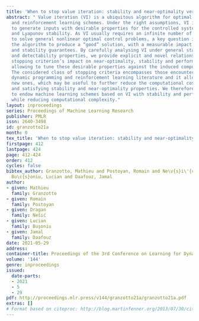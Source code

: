 ```yaml
---
title: 'When to stop value iteration: stability and near-optimality versus computation'
abstract: " Value iteration (VI) is a ubiquitous algorithm for optimal control, planning,
  and reinforcement learning schemes. Under the right assumptions, VI is a vital tool
  to generate inputs with desirable properties for the controlled system, like optimality
  and Lyapunov stability. As VI usually requires an infinite number of iterations
  to solve general nonlinear optimal control problems, a key question is when to terminate
  the algorithm to produce a “good” solution, with a measurable impact on optimality
  and stability guarantees. By carefully analysing VI under general stabilizability
  and detectability properties, we provide explicit and novel relationships of the
  stopping criterion’s impact on near-optimality, stability and performance, thus
  allowing to tune these desirable properties against the induced computational cost.
  The considered class of stopping criteria encompasses those encountered in the control,
  dynamic programming and reinforcement learning literature and it allows considering
  new ones, which may be useful to further reduce the computational cost while endowing
  and satisfying stability and near-optimality properties. We therefore lay a foundation
  to endow machine learning schemes based on VI with stability and performance guarantees,
  while reducing computational complexity."
layout: inproceedings
series: Proceedings of Machine Learning Research
publisher: PMLR
issn: 2640-3498
id: granzotto21a
month: 0
tex_title: 'When to stop value iteration: stability and near-optimality versus computation'
firstpage: 412
lastpage: 424
page: 412-424
order: 412
cycles: false
bibtex_author: Granzotto, Mathieu and Postoyan, Romain and Ne\v{s}i\'{c}, Dragan and
  Bu\c{s}oniu, Lucian and Daafouz, Jamal
author:
- given: Mathieu
  family: Granzotto
- given: Romain
  family: Postoyan
- given: Dragan
  family: Nešić
- given: Lucian
  family: Buşoniu
- given: Jamal
  family: Daafouz
date: 2021-05-29
address:
container-title: Proceedings of the 3rd Conference on Learning for Dynamics and Control
volume: '144'
genre: inproceedings
issued:
  date-parts:
  - 2021
  - 5
  - 29
pdf: http://proceedings.mlr.press/v144/granzotto21a/granzotto21a.pdf
extras: []
# Format based on citeproc: http://blog.martinfenner.org/2013/07/30/citeproc-yaml-for-bibliographies/
---
```

